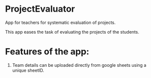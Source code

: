 # ProjectEvaluator
App for teachers for systematic evaluation of projects.

This app eases the task of evaluating the projects of the students.
# Features of the app:
  1. Team details can be uploaded directly from google sheets using a unique sheetID.
